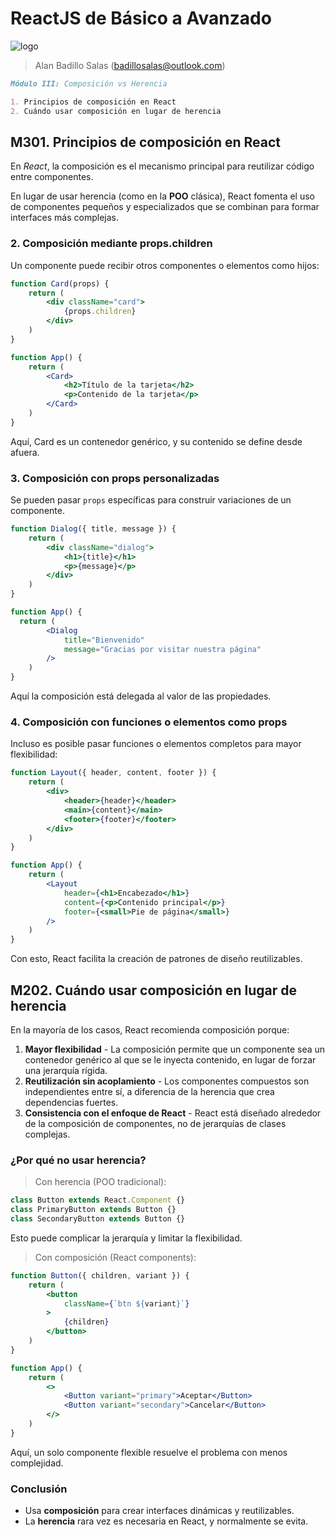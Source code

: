 # ReactJS de Básico a Avanzado

![logo](https://transparencia.banxico.org.mx/dyn/multimedia/bannerT.jpg)

> Alan Badillo Salas (badillosalas@outlook.com)

```markdown
Módulo III: Composición vs Herencia

1. Principios de composición en React
2. Cuándo usar composición en lugar de herencia
```
## M301. Principios de composición en React

En *React*, la composición es el mecanismo principal para reutilizar código entre componentes.

En lugar de usar herencia (como en la **POO** clásica), React fomenta el uso de componentes pequeños y especializados que se combinan para formar interfaces más complejas.

### 2. Composición mediante props.children

Un componente puede recibir otros componentes o elementos como hijos:

```jsx
function Card(props) {
    return (
        <div className="card">
            {props.children}
        </div>
    )
}

function App() {
    return (
        <Card>
            <h2>Título de la tarjeta</h2>
            <p>Contenido de la tarjeta</p>
        </Card>
    )
}
```

Aquí, Card es un contenedor genérico, y su contenido se define desde afuera.

### 3. Composición con props personalizadas

Se pueden pasar `props` específicas para construir variaciones de un componente.

```jsx
function Dialog({ title, message }) {
    return (
        <div className="dialog">
            <h1>{title}</h1>
            <p>{message}</p>
        </div>
    )
}

function App() {
  return (
        <Dialog 
            title="Bienvenido" 
            message="Gracias por visitar nuestra página" 
        />
    )
}
```

Aquí la composición está delegada al valor de las propiedades.

### 4. Composición con funciones o elementos como props

Incluso es posible pasar funciones o elementos completos para mayor flexibilidad:

```jsx
function Layout({ header, content, footer }) {
    return (
        <div>
            <header>{header}</header>
            <main>{content}</main>
            <footer>{footer}</footer>
        </div>
    )
}

function App() {
    return (
        <Layout
            header={<h1>Encabezado</h1>}
            content={<p>Contenido principal</p>}
            footer={<small>Pie de página</small>}
        />
    )
}
```

Con esto, React facilita la creación de patrones de diseño reutilizables.

## M202. Cuándo usar composición en lugar de herencia

En la mayoría de los casos, React recomienda composición porque:

1. **Mayor flexibilidad** - La composición permite que un componente sea un contenedor genérico al que se le inyecta contenido, en lugar de forzar una jerarquía rígida.
2. **Reutilización sin acoplamiento** - Los componentes compuestos son independientes entre sí, a diferencia de la herencia que crea dependencias fuertes.
3. **Consistencia con el enfoque de React** - React está diseñado alrededor de la composición de componentes, no de jerarquías de clases complejas.

### ¿Por qué no usar herencia?

> Con herencia (POO tradicional):

```jsx
class Button extends React.Component {}
class PrimaryButton extends Button {}
class SecondaryButton extends Button {}
```

Esto puede complicar la jerarquía y limitar la flexibilidad.

> Con composición (React components):

```jsx
function Button({ children, variant }) {
    return (
        <button 
            className={`btn ${variant}`}
        >
            {children}
        </button>
    )
}

function App() {
    return (
        <>
            <Button variant="primary">Aceptar</Button>
            <Button variant="secondary">Cancelar</Button>
        </>
    )
}
```

Aquí, un solo componente flexible resuelve el problema con menos complejidad.

### Conclusión

* Usa **composición** para crear interfaces dinámicas y reutilizables.
* La **herencia** rara vez es necesaria en React, y normalmente se evita.